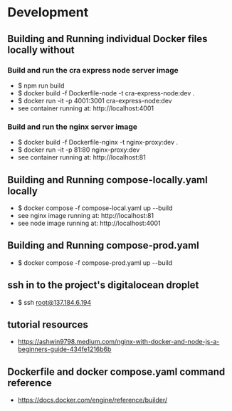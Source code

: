 # Development

## Building and Running individual Docker files locally without

### Build and run the cra express node server image

- $ npm run build
- $ docker build -f Dockerfile-node -t cra-express-node:dev .
- $ docker run -it -p 4001:3001 cra-express-node:dev
- see container running at: http://localhost:4001

### Build and run the nginx server image

- $ docker build -f Dockerfile-nginx -t nginx-proxy:dev .
- $ docker run -it -p 81:80 nginx-proxy:dev
- see container running at: http://localhost:81

## Building and Running compose-locally.yaml locally

- $ docker compose -f compose-local.yaml up --build
- see nginx image running at: http://localhost:81
- see node image running at: http://localhost:4001

## Building and Running compose-prod.yaml

- $ docker compose -f compose-prod.yaml up --build

## ssh in to the project's digitalocean droplet

- $ ssh root@137.184.6.194

## tutorial resources

- https://ashwin9798.medium.com/nginx-with-docker-and-node-js-a-beginners-guide-434fe1216b6b

## Dockerfile and docker compose.yaml command reference

- https://docs.docker.com/engine/reference/builder/
